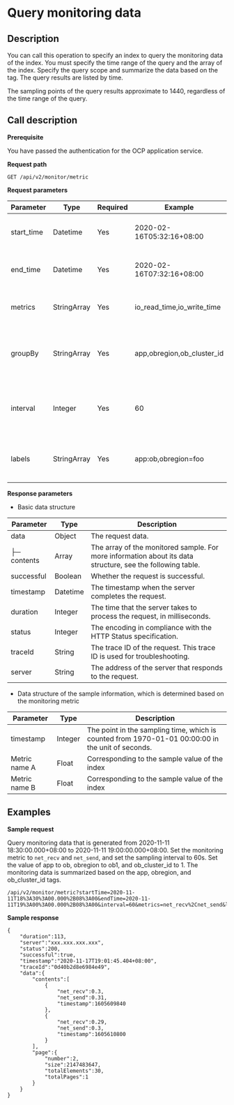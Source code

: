 Query monitoring data
==========================================



**Description**
------------------------------------

You can call this operation to specify an index to query the monitoring data of the index. You must specify the time range of the query and the array of the index. Specify the query scope and summarize the data based on the tag. The query results are listed by time.

The sampling points of the query results approximate to 1440, regardless of the time range of the query.

**Call description**
-----------------------------------------

**Prerequisite**

You have passed the authentication for the OCP application service.

**Request path**

`GET /api/v2/monitor/metric`

**Request parameters**


| Parameter  |    Type     | Required |          Example           |                         Description                          |
|------------|-------------|----------|----------------------------|--------------------------------------------------------------|
| start_time | Datetime    | Yes      | 2020-02-16T05:32:16+08:00  | The start time of the monitoring data.                       |
| end_time   | Datetime    | Yes      | 2020-02-16T07:32:16+08:00  | The end time of the monitoring data.                         |
| metrics    | StringArray | Yes      | io_read_time,io_write_time | The array of the monitoring metric.                          |
| groupBy    | StringArray | Yes      | app,obregion,ob_cluster_id | The tag used for summarizing the monitoring data.            |
| interval   | Integer     | Yes      | 60                         | The interval of the monitoring data, in the unit of seconds. |
| labels     | StringArray | Yes      | app:ob,obregion=foo        | The filter condition of the monitoring data.                 |



**Response parameters**

* Basic data structure






|  Parameter  |   Type   |                                                Description                                                 |
|-------------|----------|------------------------------------------------------------------------------------------------------------|
| data        | Object   | The request data.                                                                                          |
| ├─ contents | Array    | The array of the monitored sample. For more information about its data structure, see the following table. |
| successful  | Boolean  | Whether the request is successful.                                                                         |
| timestamp   | Datetime | The timestamp when the server completes the request.                                                       |
| duration    | Integer  | The time that the server takes to process the request, in milliseconds.                                    |
| status      | Integer  | The encoding in compliance with the HTTP Status specification.                                             |
| traceId     | String   | The trace ID of the request. This trace ID is used for troubleshooting.                                    |
| server      | String   | The address of the server that responds to the request.                                                    |





* Data structure of the sample information, which is determined based on the monitoring metric






|   Parameter   |  Type   |                                            Description                                            |
|---------------|---------|---------------------------------------------------------------------------------------------------|
| timestamp     | Integer | The point in the sampling time, which is counted from 1970-01-01 00:00:00 in the unit of seconds. |
| Metric name A | Float   | Corresponding to the sample value of the index                                                    |
| Metric name B | Float   | Corresponding to the sample value of the index                                                    |



**Examples**
---------------------------------

**Sample request**

Query monitoring data that is generated from 2020-11-11 18:30:00.000+08:00 to 2020-11-11 19:00:00.000+08:00. Set the monitoring metric to `net_recv` and `net_send`, and set the sampling interval to 60s. Set the value of app to ob, obregion to ob1, and ob_cluster_id to 1. The monitoring data is summarized based on the app, obregion, and ob_cluster_id tags.

```code
/api/v2/monitor/metric?startTime=2020-11-11T18%3A30%3A00.000%2B08%3A00&endTime=2020-11-11T19%3A00%3A00.000%2B08%3A00&interval=60&metrics=net_recv%2Cnet_send&labels=app%3Aob%2Cobregion%3Aob1%2Cob_cluster_id%3A1&groupBy=app%2Cobregion%2Cob_cluster_id
```



**Sample response**

```code
{
    "duration":113,
    "server":"xxx.xxx.xxx.xxx",
    "status":200,
    "successful":true,
    "timestamp":"2020-11-17T19:01:45.404+08:00",
    "traceId":"0d40b2d8e6984e49",
    "data":{
        "contents":[
            {
                "net_recv":0.3,
                "net_send":0.31,
                "timestamp":1605609840
            },
            {
                "net_recv":0.29,
                "net_send":0.3,
                "timestamp":1605610800
            }
        ],
        "page":{
            "number":2,
            "size":2147483647,
            "totalElements":30,
            "totalPages":1
        }
    }
}
```

